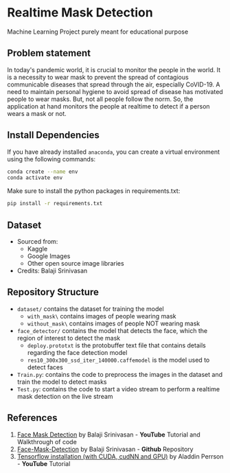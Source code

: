 # Realtime Mask Detection

Machine Learning Project purely meant for educational purpose

## Problem statement

In today's pandemic world, it is crucial to monitor the people in the world. It is a necessity to wear mask to prevent the spread of contagious communicable diseases that spread through the air, especially CoVID-19. A need to maintain personal hygiene to avoid spread of disease has motivated people to wear masks. But, not all people follow the norm. So, the application at hand monitors the people at realtime to detect if a person wears a mask or not.

## Install Dependencies

If you have already installed `anaconda`, you can create a virtual environment using the following commands:

```bash
conda create --name env
conda activate env
```

Make sure to install the python packages in requirements.txt:

```bash
pip install -r requirements.txt
```

## Dataset

- Sourced from:
  - Kaggle
  - Google Images
  - Other open source image libraries
- Credits: Balaji Srinivasan

## Repository Structure

- `dataset/` contains the dataset for training the model
  - `with_mask\` contains images of people wearing mask
  - `without_mask\` contains images of people NOT wearing mask
- `face_detector/` contains the model that detects the face, which the region of interest to detect the mask
  - `deploy.prototxt` is the protobuffer text file that contains details regarding the face detection model
  - `res10_300x300_ssd_iter_140000.caffemodel` is the model used to detect faces
- `Train.py`: contains the code to preprocess the images in the dataset and train the model to detect masks
- `Test.py`: contains the code to start a video stream to perform a realtime mask detection on the live stream

## References

1. [Face Mask Detection](https://www.youtube.com/watch?v=Ax6P93r32KU) by Balaji Srinivasan - **YouTube** Tutorial and Walkthrough of code
2. [Face-Mask-Detection](https://github.com/balajisrinivas/Face-Mask-Detection) by Balaji Srinivasan - **Github** Repository
3. [Tensorflow installation (with CUDA, cudNN and GPU)](https://www.youtube.com/watch?v=hHWkvEcDBO0) by Aladdin Perrson - **YouTube** Tutorial
